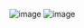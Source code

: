 ![image](https://github.com/user-attachments/assets/d799ab04-6e64-4fd1-8517-05bd925b72f0)
![image](https://github.com/user-attachments/assets/01f49334-d3e4-4084-98c3-ab71a32c7433)
